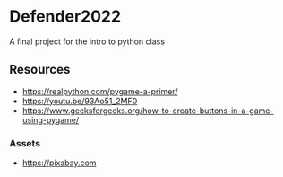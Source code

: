 # Defender2022

A final project for the intro to python class

## Resources
- https://realpython.com/pygame-a-primer/
- https://youtu.be/93Ao51_2MF0
- https://www.geeksforgeeks.org/how-to-create-buttons-in-a-game-using-pygame/

### Assets
- https://pixabay.com